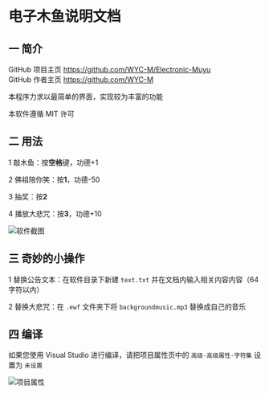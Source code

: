 # 电子木鱼说明文档

## 一 简介

GitHub 项目主页 <https://github.com/WYC-M/Electronic-Muyu>   
GitHub 作者主页 <https://github.com/WYC-M>

本程序力求以最简单的界面，实现较为丰富的功能

本软件遵循 MIT 许可

## 二 用法

1 敲木鱼：按**空格**键，功德+1  

2 佛祖陪你笑：按**1**，功德-50  

3 抽奖：按**2**  

4 播放大悲咒：按**3**，功德+10 

![软件截图](https://wyc-m.github.io/pic/muyu-screenshot.png)


## 三 奇妙的小操作

1 替换公告文本：在软件目录下新建 `text.txt` 并在文档内输入相关内容内容（64字符以内）

2 替换大悲咒：在 `.ewf` 文件夹下将 `backgroundmusic.mp3` 替换成自己的音乐

## 四 编译
如果您使用 Visual Studio 进行编译，请把项目属性页中的 `高级-高级属性-字符集` 设置为 `未设置`

![项目属性](https://wyc-m.github.io/pic/muyu-build.png)